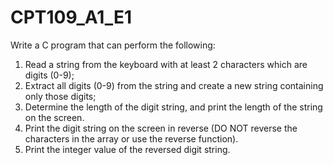 # CPT109_A1_E1

Write a C program that can perform the following:
1. Read a string from the keyboard with at least 2 characters which are digits (0-9);
2. Extract all digits (0-9) from the string and create a new string containing only those digits;
3. Determine the length of the digit string, and print the length of the string on the screen.
4. Print the digit string on the screen in reverse (DO NOT reverse the characters in the array
or use the reverse function).
5. Print the integer value of the reversed digit string.
